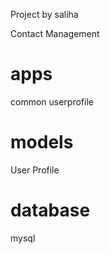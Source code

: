 Project by saliha

Contact Management

apps
=====
common
userprofile

models
======
User
Profile


database
=========
mysql


